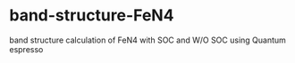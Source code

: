 # band-structure-FeN4
band structure calculation of FeN4 with SOC and W/O SOC using Quantum espresso 
